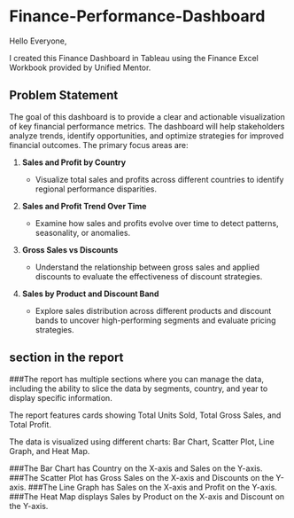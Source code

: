 # Finance-Performance-Dashboard
Hello Everyone,

I created this Finance Dashboard in Tableau using the Finance Excel Workbook provided by Unified Mentor.


## Problem Statement
The goal of this dashboard is to provide a clear and actionable visualization of key financial performance metrics. The dashboard will help stakeholders analyze trends, identify opportunities, and optimize strategies for improved financial outcomes. The primary focus areas are:

1. **Sales and Profit by Country**
   - Visualize total sales and profits across different countries to identify regional performance disparities.

2. **Sales and Profit Trend Over Time**
   - Examine how sales and profits evolve over time to detect patterns, seasonality, or anomalies.

3. **Gross Sales vs Discounts**
   - Understand the relationship between gross sales and applied discounts to evaluate the effectiveness of discount strategies.

4. **Sales by Product and Discount Band**
   - Explore sales distribution across different products and discount bands to uncover high-performing segments and evaluate pricing strategies.

## section in the report

###The report has multiple sections where you can manage the data, including the ability to slice the data by segments, country, and year to display specific information.

The report features cards showing Total Units Sold, Total Gross Sales, and Total Profit.

The data is visualized using different charts: Bar Chart, Scatter Plot, Line Graph, and Heat Map.

###The Bar Chart has Country on the X-axis and Sales on the Y-axis.
###The Scatter Plot has Gross Sales on the X-axis and Discounts on the Y-axis.
###The Line Graph has Sales on the X-axis and Profit on the Y-axis.
###The Heat Map displays Sales by Product on the X-axis and Discount on the Y-axis.

